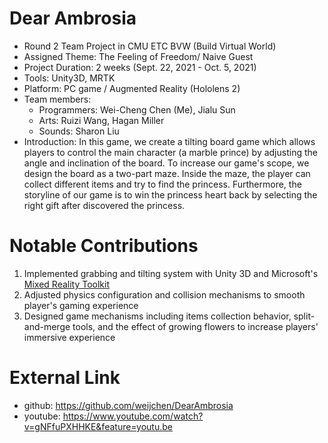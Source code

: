 # Dear Ambrosia
- Round 2 Team Project in CMU ETC BVW (Build Virtual World)
- Assigned Theme: The Feeling of Freedom/ Naive Guest
- Project Duration: 2 weeks (Sept. 22, 2021 - Oct. 5, 2021)
- Tools: Unity3D, MRTK
- Platform: PC game / Augmented Reality (Hololens 2)
- Team members: 
  - Programmers: Wei-Cheng Chen (Me), Jialu Sun
  - Arts: Ruizi Wang, Hagan Miller
  - Sounds: Sharon Liu
- Introduction: In this game, we create a tilting board game which allows players to control the main character (a marble prince) by adjusting the angle and inclination of the board. To increase our game's scope, we design the board as a two-part maze. Inside the maze, the player can collect different items and try to find the princess. Furthermore, the storyline of our game is to win the princess heart back by selecting the right gift after discovered the princess.

# Notable Contributions
1. Implemented grabbing and tilting system with Unity 3D and Microsoft's [Mixed Reality Toolkit](https://github.com/microsoft/MixedRealityToolkit-Unity)
2. Adjusted physics configuration and collision mechanisms to smooth player's gaming experience
3. Designed game mechanisms including items collection behavior, split-and-merge tools, and the effect of growing flowers to increase players' immersive experience

# External Link
- github: https://github.com/weijchen/DearAmbrosia
- youtube: https://www.youtube.com/watch?v=gNFfuPXHHKE&feature=youtu.be
